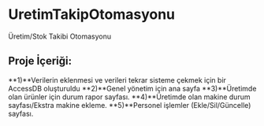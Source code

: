 # UretimTakipOtomasyonu
 Üretim/Stok Takibi Otomasyonu
 
 ## Proje İçeriği:
**1)**Verilerin eklenmesi ve verileri tekrar sisteme çekmek için bir AccessDB oluşturuldu
**2)**Genel yönetim için ana sayfa
**3)**Üretimde olan ürünler için durum rapor sayfası. 
**4)**Üretimde olan makine durum sayfası/Ekstra makine ekleme.
**5)**Personel işlemler (Ekle/Sil/Güncelle) sayfası.



